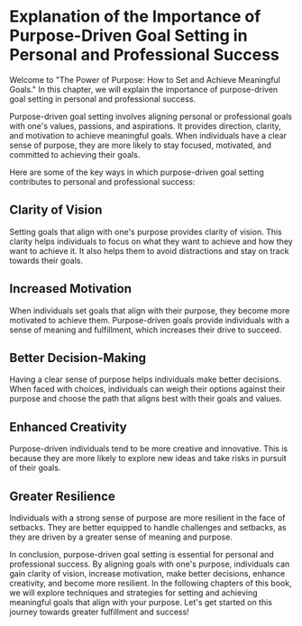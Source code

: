 Explanation of the Importance of Purpose-Driven Goal Setting in Personal and Professional Success
===============================================================================================================

Welcome to "The Power of Purpose: How to Set and Achieve Meaningful Goals." In this chapter, we will explain the importance of purpose-driven goal setting in personal and professional success.

Purpose-driven goal setting involves aligning personal or professional goals with one's values, passions, and aspirations. It provides direction, clarity, and motivation to achieve meaningful goals. When individuals have a clear sense of purpose, they are more likely to stay focused, motivated, and committed to achieving their goals.

Here are some of the key ways in which purpose-driven goal setting contributes to personal and professional success:

Clarity of Vision
-----------------

Setting goals that align with one's purpose provides clarity of vision. This clarity helps individuals to focus on what they want to achieve and how they want to achieve it. It also helps them to avoid distractions and stay on track towards their goals.

Increased Motivation
--------------------

When individuals set goals that align with their purpose, they become more motivated to achieve them. Purpose-driven goals provide individuals with a sense of meaning and fulfillment, which increases their drive to succeed.

Better Decision-Making
----------------------

Having a clear sense of purpose helps individuals make better decisions. When faced with choices, individuals can weigh their options against their purpose and choose the path that aligns best with their goals and values.

Enhanced Creativity
-------------------

Purpose-driven individuals tend to be more creative and innovative. This is because they are more likely to explore new ideas and take risks in pursuit of their goals.

Greater Resilience
------------------

Individuals with a strong sense of purpose are more resilient in the face of setbacks. They are better equipped to handle challenges and setbacks, as they are driven by a greater sense of meaning and purpose.

In conclusion, purpose-driven goal setting is essential for personal and professional success. By aligning goals with one's purpose, individuals can gain clarity of vision, increase motivation, make better decisions, enhance creativity, and become more resilient. In the following chapters of this book, we will explore techniques and strategies for setting and achieving meaningful goals that align with your purpose. Let's get started on this journey towards greater fulfillment and success!
